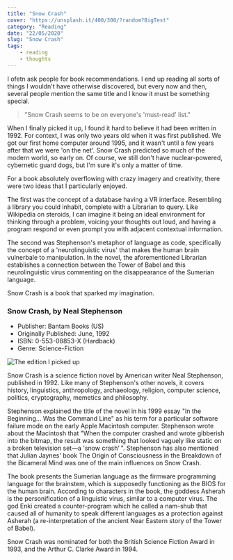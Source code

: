 ```yaml
---
title: "Snow Crash"
cover: "https://unsplash.it/400/300/?random?BigTest"
category: "Reading"
date: "22/05/2020"
slug: "Snow Crash"
tags:
    - reading
    - thoughts
---
```


<!--- NOTE: Still in lockdown here in the UK. Anticipating a second wave of infections --->

I ofetn ask people for book recommendations. I end up reading all sorts of things I wouldn't have otherwise discovered, but every now and then, several people mention the same title and I know it must be something special.

<blockquote>"Snow Crash seems to be on everyone's 'must-read' list."</blockquote>

When I finally picked it up, I found it hard to believe it had been written in 1992. For context, I was only two years old when it was first published. We got our first home computer around 1995, and it wasn't until a few years after that we were 'on the net'. Snow Crash predicted so much of the modern world, so early on. Of course, we still don't have nuclear-powered, cybernetic guard dogs, but I'm sure it's only a matter of time.

For a book absolutely overflowing with crazy imagery and creativity, there were two ideas that I particularly enjoyed.

The first was the concept of a database having a VR interface. Resembling a library you could inhabit, complete with a Librarian to query. Like Wikipedia on steroids, I can imagine it being an ideal environment for thinking through a problem, voicing your thoughts out loud, and having a program respond or even prompt you with adjacent contextual information.

The second was Stephenson's metaphor of language as code, specifically the concept of a 'neurolinguistic virus' that makes the human brain vulnerbale to manipulation. In the novel, the aforementioned Librarian establishes a connection between the Tower of Babel and this neurolinguistic virus commenting on the disappearance of the Sumerian language.

Snow Crash is a book that sparked my imagination.

<div class="book-info">
    <div class="left">
        <h3>Snow Crash, by Neal Stephenson</h3>
        <ul>
            <li>Publisher: Bantam Books (US)</li>
            <li>Originally Published: June, 1992</li>
            <li>ISBN: 0-553-08853-X (Hardback)</li>
            <li>Genre: Science-Fiction</li>
        </ul>
    </div>
    <img class="cover" src="/Cover_Original_Snow_Crash.jpg" alt="The edition I picked up" />
</div>

Snow Crash is a science fiction novel by American writer Neal Stephenson, published in 1992. Like many of Stephenson's other novels, it covers history, linguistics, anthropology, archaeology, religion, computer science, politics, cryptography, memetics and philosophy.

Stephenson explained the title of the novel in his 1999 essay "In the Beginning... Was the Command Line" as his term for a particular software failure mode on the early Apple Macintosh computer. Stephenson wrote about the Macintosh that "When the computer crashed and wrote gibberish into the bitmap, the result was something that looked vaguely like static on a broken television set—a 'snow crash' ". Stephenson has also mentioned that Julian Jaynes' book The Origin of Consciousness in the Breakdown of the Bicameral Mind was one of the main influences on Snow Crash.

The book presents the Sumerian language as the firmware programming language for the brainstem, which is supposedly functioning as the BIOS for the human brain. According to characters in the book, the goddess Asherah is the personification of a linguistic virus, similar to a computer virus. The god Enki created a counter-program which he called a nam-shub that caused all of humanity to speak different languages as a protection against Asherah (a re-interpretation of the ancient Near Eastern story of the Tower of Babel).

Snow Crash was nominated for both the British Science Fiction Award in 1993, and the Arthur C. Clarke Award in 1994.